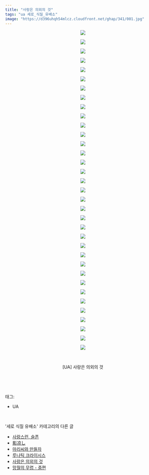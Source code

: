 ```yaml
---
title: "사랑은 의외의 것"
tags: "ua 세로_식질_유배소"
image: "https://d396uhqh54mlcz.cloudfront.net/ghap/341/001.jpg"
---
```

<div class="article">
<p style="text-align: center; clear: none; float: none;"><img src="{{ site.imgserver7 }}/ghap/341/001.jpg"/></p>
<p style="text-align: center; clear: none; float: none;"><img src="{{ site.imgserver7 }}/ghap/341/002.jpg"/></p>
<p style="text-align: center; clear: none; float: none;"><img src="{{ site.imgserver7 }}/ghap/341/003.jpg"/></p>
<p style="text-align: center; clear: none; float: none;"><img src="{{ site.imgserver7 }}/ghap/341/004.jpg"/></p>
<p style="text-align: center; clear: none; float: none;"><img src="{{ site.imgserver7 }}/ghap/341/005.jpg"/></p>
<p style="text-align: center; clear: none; float: none;"><img src="{{ site.imgserver7 }}/ghap/341/006.jpg"/></p>
<p style="text-align: center; clear: none; float: none;"><img src="{{ site.imgserver7 }}/ghap/341/007.jpg"/></p>
<p style="text-align: center; clear: none; float: none;"><img src="{{ site.imgserver7 }}/ghap/341/008.jpg"/></p>
<p style="text-align: center; clear: none; float: none;"><img src="{{ site.imgserver7 }}/ghap/341/009.jpg"/></p>
<p style="text-align: center; clear: none; float: none;"><img src="{{ site.imgserver7 }}/ghap/341/010.jpg"/></p>
<p style="text-align: center; clear: none; float: none;"><img src="{{ site.imgserver7 }}/ghap/341/011.jpg"/></p>
<p style="text-align: center; clear: none; float: none;"><img src="{{ site.imgserver7 }}/ghap/341/012.jpg"/></p>
<p style="text-align: center; clear: none; float: none;"><img src="{{ site.imgserver7 }}/ghap/341/013.jpg"/></p>
<p style="text-align: center; clear: none; float: none;"><img src="{{ site.imgserver7 }}/ghap/341/014.jpg"/></p>
<p style="text-align: center; clear: none; float: none;"><img src="{{ site.imgserver7 }}/ghap/341/015.jpg"/></p>
<p style="text-align: center; clear: none; float: none;"><img src="{{ site.imgserver7 }}/ghap/341/016.jpg"/></p>
<p style="text-align: center; clear: none; float: none;"><img src="{{ site.imgserver7 }}/ghap/341/017.jpg"/></p>
<p style="text-align: center; clear: none; float: none;"><img src="{{ site.imgserver7 }}/ghap/341/018.jpg"/></p>
<p style="text-align: center; clear: none; float: none;"><img src="{{ site.imgserver7 }}/ghap/341/019.jpg"/></p>
<p style="text-align: center; clear: none; float: none;"><img src="{{ site.imgserver7 }}/ghap/341/020.jpg"/></p>
<p style="text-align: center; clear: none; float: none;"><img src="{{ site.imgserver7 }}/ghap/341/021.jpg"/></p>
<p style="text-align: center; clear: none; float: none;"><img src="{{ site.imgserver7 }}/ghap/341/022.jpg"/></p>
<p style="text-align: center; clear: none; float: none;"><img src="{{ site.imgserver7 }}/ghap/341/023.jpg"/></p>
<p style="text-align: center; clear: none; float: none;"><img src="{{ site.imgserver7 }}/ghap/341/024.jpg"/></p>
<p style="text-align: center; clear: none; float: none;"><img src="{{ site.imgserver7 }}/ghap/341/025.jpg"/></p>
<p style="text-align: center; clear: none; float: none;"><img src="{{ site.imgserver7 }}/ghap/341/026.jpg"/></p>
<p style="text-align: center; clear: none; float: none;"><img src="{{ site.imgserver7 }}/ghap/341/027.jpg"/></p>
<p style="text-align: center; clear: none; float: none;"><img src="{{ site.imgserver7 }}/ghap/341/028.jpg"/></p>
<p style="text-align: center; clear: none; float: none;"><img src="{{ site.imgserver7 }}/ghap/341/029.jpg"/></p>
<p style="text-align: center; clear: none; float: none;"><img src="{{ site.imgserver7 }}/ghap/341/030.jpg"/></p>
<p style="text-align: center; clear: none; float: none;"><img src="{{ site.imgserver7 }}/ghap/341/031.jpg"/></p>
<p style="text-align: center; clear: none; float: none;"><img src="{{ site.imgserver7 }}/ghap/341/032.jpg"/></p>
<p style="text-align: center; clear: none; float: none;"><img src="{{ site.imgserver7 }}/ghap/341/033.jpg"/></p>
<p style="text-align: center; clear: none; float: none;"><img src="{{ site.imgserver7 }}/ghap/341/034.jpg"/></p>
<p style="text-align: center; clear: none; float: none;"><img src="{{ site.imgserver7 }}/ghap/341/035.jpg"/></p>
<p style="text-align: center; clear: none; float: none;"><br/></p>
<p style="text-align: center; clear: none; float: none;">[UA] 사랑은 의외의 것</p>
<p><br/></p>
</div><br/>
<div class="tagTrail">
<p>태그: </p>
<ul>
<li>UA</li>
</ul>
</div><br/>
<div class="another">
<p>'세로 식질 유배소' 카테고리의 다른 글</p>
<ul>
<li><a href="/ghap_650">사랑스런, 슬픈</a></li>
<li><a href="/ghap_407">影凉し</a></li>
<li><a href="/ghap_368">마리씨와 만들자</a></li>
<li><a href="/ghap_352">루나틱 크라이시스</a></li>
<li><a href="/ghap_341">사랑은 의외의 것</a></li>
<li><a href="/ghap_121">망월의 무렵 - 중편</a></li>
</ul>
</div><br/>
<div class="cb_module cb_fluid">
<div class="cb_wrt cb_profile">
</div><!-- commentList close -->
</div><br/>
